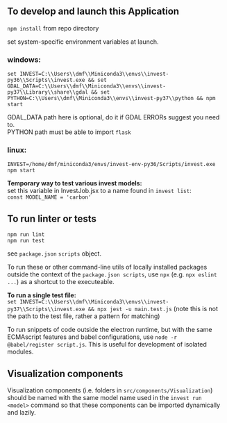 ## To develop and launch this Application

`npm install` from repo directory  

set system-specific environment variables at launch. 

### windows:  
`set INVEST=C:\\Users\\dmf\\Miniconda3\\envs\\invest-py36\\Scripts\\invest.exe && set GDAL_DATA=C:\\Users\\dmf\\Miniconda3\\envs\\invest-py37\\Library\\share\\gdal && set PYTHON=C:\\Users\\dmf\\Miniconda3\\envs\\invest-py37\\python && npm start`  

GDAL_DATA path here is optional, do it if GDAL ERRORs suggest you need to.  
PYTHON path must be able to import `flask`  

### linux:  
`INVEST=/home/dmf/miniconda3/envs/invest-env-py36/Scripts/invest.exe npm start`  


**Temporary way to test various invest models:**  
set this variable in InvestJob.jsx to a name found in `invest list`:  
`const MODEL_NAME = 'carbon'`  


## To run linter or tests
`npm run lint`  
`npm run test`  

see `package.json` `scripts` object.  

To run these or other command-line utils of locally installed packages outside the context of the `package.json scripts`, use `npx` (e.g. `npx eslint ...`) as a shortcut to the executeable. 

**To run a single test file:**  
`set INVEST=C:\\Users\\dmf\\Miniconda3\\envs\\invest-py37\\Scripts\\invest.exe && npx jest -u main.test.js`  (note this is not the path to the test file, rather a pattern for matching)  

To run snippets of code outside the electron runtime, but with the same ECMAscript features and babel configurations, use `node -r @babel/register script.js`. This is useful for development of isolated modules.


## Visualization components
Visualization components (i.e. folders in `src/components/Visualization`) should be named with the same model name used in the `invest run <model>` command so that these components can be imported dynamically and lazily.
